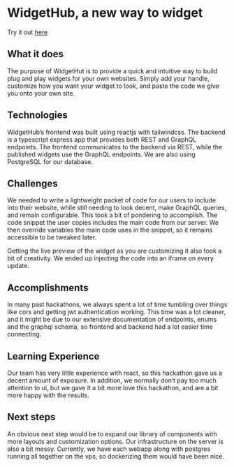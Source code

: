 # WidgetHub, a new way to widget

Try it out [here](https://widgethub.space/)

## What it does
The purpose of WidgetHut is to provide a quick and intuitive way to build plug and play widgets for your own websites. Simply add your handle, customize how you want your widget to look, and paste the code we give you onto your own site.

## Technologies
WidgetHub’s frontend was built using reactjs with tailwindcss. The backend is a typescript express app that provides both REST and GraphQL endpoints. The frontend communicates to the backend via REST, while the published widgets use the GraphQL endpoints. We are also using PostgreSQL for our database.

## Challenges
We needed to write a lightweight packet of code for our users to include into their website, while still needing to look decent, make GraphQL queries, and remain configurable. This took a bit of pondering to accomplish. The code snippet the user copies includes the main code from our server. We then override variables the main code uses in the snippet, so it remains accessible to be tweaked later.

Getting the live preview of the widget as you are customizing it also took a bit of creativity. We ended up injecting the code into an iframe on every update.

## Accomplishments
In many past hackathons, we always spent a lot of time tumbling over things like cors and getting jwt authentication working. This time was a lot cleaner, and it might be due to our extensive documentation of endpoints, enums and the graphql schema, so frontend and backend had a lot easier time connecting.

## Learning Experience
Our team has very little experience with react, so this hackathon gave us a decent amount of exposure. In addition, we normally don’t pay too much attention to ui, but we gave it a bit more love this hackathon, and are a bit more happy with the results.

## Next steps
An obvious next step would be to expand our library of components with more layouts and customization options. Our infrastructure on the server is also a bit messy. Currently, we have each webapp along with postgres running all together on the vps, so dockerizing them would have been nice.
